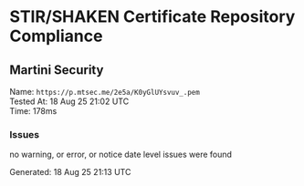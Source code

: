 # STIR/SHAKEN Certificate Repository Compliance

## Martini Security

Name: `https://p.mtsec.me/2e5a/K0yGlUYsvuv_.pem`\
Tested At: 18 Aug 25 21:02 UTC\
Time: 178ms

### Issues

no warning, or error, or notice date level issues were found

Generated: 18 Aug 25 21:13 UTC